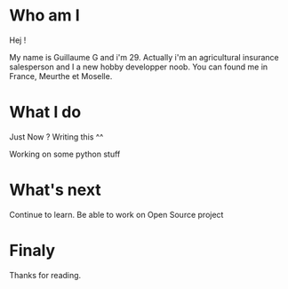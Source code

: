 # Who am I

Hej !

My name is Guillaume G and i'm 29. Actually i'm  an agricultural insurance salesperson and I a new hobby developper noob.
You can found me in France, Meurthe et Moselle.

# What I do

Just Now ? Writing this ^^

Working on some python stuff

# What's next

Continue to learn.
Be able to work on Open Source project 

# Finaly 

Thanks for reading.
